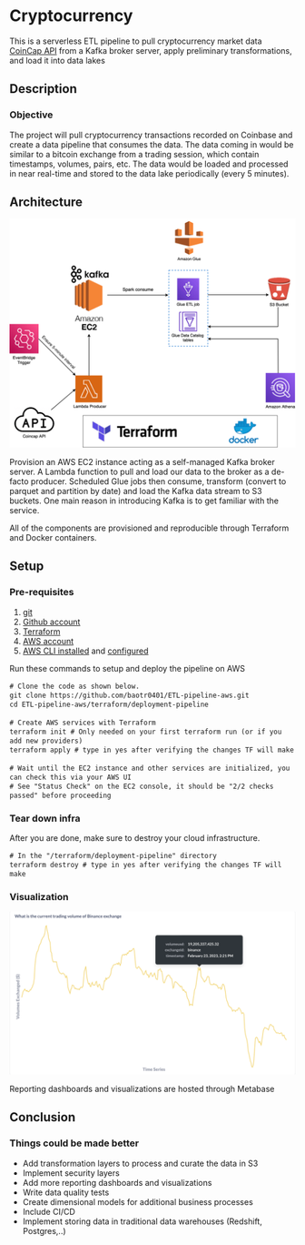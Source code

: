 # Cryptocurrency

This is a serverless ETL pipeline to pull cryptocurrency market data [CoinCap API](https://docs.coincap.io/) from a Kafka broker server, apply preliminary transformations, and load it into data lakes

## Description

### Objective

The project will pull cryptocurrency transactions recorded on Coinbase and create a data pipeline that consumes the data. The data coming in would be similar to a bitcoin exchange from a trading session, which contain timestamps, volumes, pairs, etc. The data would be loaded and processed in near real-time and stored to the data lake periodically (every 5 minutes). 

## Architecture

![Arch](assets/images/arch.png)

Provision an AWS EC2 instance acting as a self-managed Kafka broker server. A Lambda function to pull and load our data to the broker as a de-facto producer. Scheduled Glue jobs then consume, transform (convert to parquet and partition by date) and load the Kafka data stream to S3 buckets. One main reason in introducing Kafka is to get familiar with the service.

All of the components are provisioned and reproducible through Terraform and Docker containers.
## Setup

### Pre-requisites

1. [git](https://git-scm.com/book/en/v2/Getting-Started-Installing-Git)
2. [Github account](https://github.com/)
3. [Terraform](https://learn.hashicorp.com/tutorials/terraform/install-cli) 
4. [AWS account](https://aws.amazon.com/) 
5. [AWS CLI installed](https://docs.aws.amazon.com/cli/latest/userguide/install-cliv2.html) and [configured](https://docs.aws.amazon.com/cli/latest/userguide/cli-chap-configure.html)

Run these commands to setup and deploy the pipeline on AWS

```shell
# Clone the code as shown below.
git clone https://github.com/baotr0401/ETL-pipeline-aws.git
cd ETL-pipeline-aws/terraform/deployment-pipeline

# Create AWS services with Terraform
terraform init # Only needed on your first terraform run (or if you add new providers)
terraform apply # type in yes after verifying the changes TF will make

# Wait until the EC2 instance and other services are initialized, you can check this via your AWS UI
# See "Status Check" on the EC2 console, it should be "2/2 checks passed" before proceeding

```
### Tear down infra

After you are done, make sure to destroy your cloud infrastructure.

```shell
# In the "/terraform/deployment-pipeline" directory
terraform destroy # type in yes after verifying the changes TF will make

```


### Visualization

[![Arch](assets/images/binance_dashboard_1.png)](http://139.99.91.150:3000/public/dashboard/77f133d7-2944-4dbe-9108-0375cbb2fd9d?fbclid=IwAR1wI-v3J8T1jKXqyk_M2f4R09yVZHa5KmZqvuzv3Fes2r2LQSVo_bJp5Rc)

Reporting dashboards and visualizations are hosted through Metabase

## Conclusion

### Things could be made better
- Add transformation layers to process and curate the data in S3 
- Implement security layers
- Add more reporting dashboards and visualizations
- Write data quality tests
- Create dimensional models for additional business processes
- Include CI/CD
- Implement storing data in traditional data warehouses (Redshift, Postgres,..)